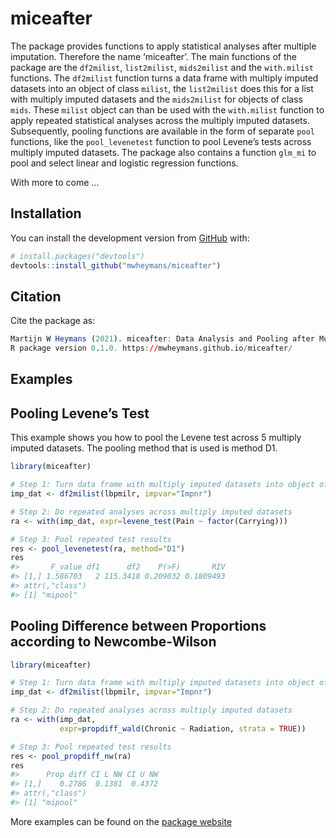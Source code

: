 
<!-- README.md is generated from README.Rmd. Please edit that file -->

# miceafter

The package provides functions to apply statistical analyses after
multiple imputation. Therefore the name ‘miceafter’. The main functions
of the package are the `df2milist`, `list2milist`, `mids2milist` and the
`with.milist` functions. The `df2milist` function turns a data frame
with multiply imputed datasets into an object of class `milist`, the
`list2milist` does this for a list with multiply imputed datasets and
the `mids2milist` for objects of class `mids`. These `milist` object can
than be used with the `with.milist` function to apply repeated
statistical analyses across the multiply imputed datasets. Subsequently,
pooling functions are available in the form of separate `pool`
functions, like the `pool_levenetest` function to pool Levene’s tests
across multiply imputed datasets. The package also contains a function
`glm_mi` to pool and select linear and logistic regression functions.

With more to come …

## Installation

You can install the development version from
[GitHub](https://github.com/) with:

``` r
# install.packages("devtools")
devtools::install_github("mwheymans/miceafter")
```

## Citation

Cite the package as:

``` r
Martijn W Heymans (2021). miceafter: Data Analysis and Pooling after Multiple Imputation. 
R package version 0.1.0. https://mwheymans.github.io/miceafter/
```

## Examples

## Pooling Levene’s Test

This example shows you how to pool the Levene test across 5 multiply
imputed datasets. The pooling method that is used is method D1.

``` r
library(miceafter)

# Step 1: Turn data frame with multiply imputed datasets into object of 'milist'
imp_dat <- df2milist(lbpmilr, impvar="Impnr")

# Step 2: Do repeated analyses across multiply imputed datasets
ra <- with(imp_dat, expr=levene_test(Pain ~ factor(Carrying)))

# Step 3: Pool repeated test results
res <- pool_levenetest(ra, method="D1")
res
#>       F_value df1      df2    P(>F)       RIV
#> [1,] 1.586703   2 115.3418 0.209032 0.1809493
#> attr(,"class")
#> [1] "mipool"
```

## Pooling Difference between Proportions according to Newcombe-Wilson

``` r
library(miceafter)

# Step 1: Turn data frame with multiply imputed datasets into object of 'milist'
imp_dat <- df2milist(lbpmilr, impvar="Impnr")

# Step 2: Do repeated analyses across multiply imputed datasets
ra <- with(imp_dat, 
           expr=propdiff_wald(Chronic ~ Radiation, strata = TRUE))

# Step 3: Pool repeated test results
res <- pool_propdiff_nw(ra)
res
#>      Prop diff CI L NW CI U NW
#> [1,]    0.2786  0.1381  0.4372
#> attr(,"class")
#> [1] "mipool"
```

More examples can be found on the [package
website](https://mwheymans.github.io/miceafter/)
